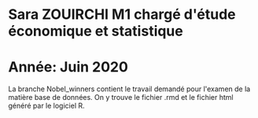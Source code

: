 # Sara ZOUIRCHI M1 chargé d'étude économique et statistique
# Année: Juin 2020
La branche Nobel_winners contient le travail demandé pour l'examen de la matière base de données.
On y trouve le fichier .rmd et le fichier html généré par le logiciel R.
